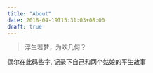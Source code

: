 ```yaml
---
title: "About"
date: 2018-04-19T15:31:03+08:00
draft: true
---
```


> 浮生若梦，为欢几何？

偶尔在此码些字, 记录下自己和两个姑娘的平生故事
